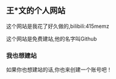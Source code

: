 ## 王*文的个人网站

这个网站是我花了好久做的,bilibili:415memz

这个网站是免费建站,他的名字叫Github

### 我也想建站

如果你也想建站的话,你也来创建一个账号吧！
